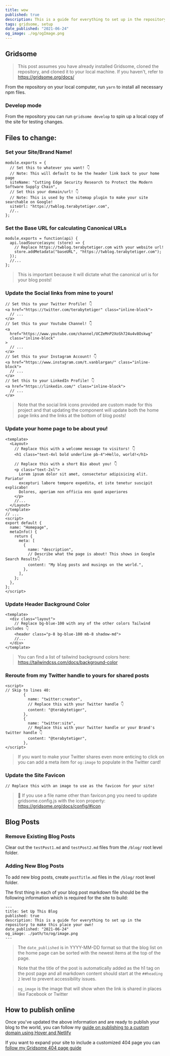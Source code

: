 ```yaml
---
title: wow
published: true
description: This is a guide for everything to set up in the repository to make this place your own! Regardless of if you're new to Gridsome or just looking for the checklist of things to update when you clone this project, this post is for you!
tags: gridsome, setup
date_published: "2021-06-24"
og_image: ./og/ogImage.png
---
```


## Gridsome

> This post assumes you have already installed Gridsome, cloned the repository, and cloned it to your local machine. If you haven't, refer to https://gridsome.org/docs/

From the repository on your local computer, run `yarn` to install all necessary npm files.

### Develop mode

From the repository you can run `gridsome develop` to spin up a local copy of the site for testing changes.

## Files to change:

### Set your Site/Brand Name!

```js{codeTitle: "gridsome.config.js"}
module.exports = {
  // Set this to whatever you want! 👇
  // Note: This will default to be the header link back to your home page
  siteName: "Cutting Edge Security Research to Protect the Modern Software Supply Chain",
  // Set this your domain/url! 👇
  // Note: This is used by the sitemap plugin to make your site searchable on Google!
  siteUrl: "https://twblog.terabytetiger.com",
  //..
};
```

### Set the Base URL for calculating Canonical URLs

```js{codeTitle: "gridsome.server.js"}
module.exports = function(api) {
  api.loadSource(async (store) => {
    // Replace https://twblog.terabytetiger.com with your website url!
    store.addMetadata("baseURL", "https://twblog.terabytetiger.com");
  });
  //...
};
```

> This is important because it will dictate what the canonical url is for your blog posts!

### Update the Social links from mine to yours!

```vue{codeTitle: "/src/components/Social.vue"}
// Set this to your Twitter Profile! 👇
<a href="https://twitter.com/terabytetiger" class="inline-block">
  // ...
</a>
// Set this to your Youtube Channel! 👇
<a
  href="https://www.youtube.com/channel/UCZeMnP2XoSh724u4v8Oskwg"
  class="inline-block"
>
  // ...
</a>
// Set this to your Instagram Account! 👇
<a href="https://www.instagram.com/t.vanblargan/" class="inline-block">
  // ...
</a>
// Set this to your LinkedIn Profile! 👇
<a href="https://linkedin.com/" class="inline-block">
  // ...
</a>
```

> Note that the social link icons provided are custom made for this project and that updating the component will update both the home page links and the links at the bottom of blog posts!

### Update your home page to be about you!

```vue{codeTitle: "/src/Index.vue"}
<template>
  <Layout>
    // Replace this with a welcome message to visitors! 👇
    <h1 class="text-4xl bold underline pb-4">Hello, world!</h1>

    // Replace this with a short Bio about you! 👇
    <p class="text-2xl">
      Lorem ipsum dolor sit amet, consectetur adipisicing elit. Pariatur
      excepturi labore tempore expedita, et iste tenetur suscipit explicabo!
      Dolores, aperiam non officia eos quod asperiores
    </p>
    //...
  </Layout>
</template>
// ...
<script>
export default {
  name: "Homepage",
  metaInfo() {
    return {
      meta: [
        {
          name: "description",
          // Describe what the page is about! This shows in Google Search Results👇
          content: "My blog posts and musings on the world.",
        },
      ],
    };
  },
};
</script>
```

### Update Header Background Color

```vue{codeTitle: "/src/layouts/Default.vue"}
<template>
  <div class="layout">
    // Replace bg-blue-100 with any of the other colors Tailwind includes 👇
    <header class="p-8 bg-blue-100 mb-8 shadow-md">
    //...
  </div>
</template>
```

> You can find a list of tailwind background colors here: https://tailwindcss.com/docs/background-color

### Reroute from my Twitter handle to yours for shared posts

```vue{codeTitle: "/src/templates/Post.vue"}
<script>
// Skip to lines 40:
        {
          name: "twitter:creator",
          // Replace this with your Twitter handle 👇
          content: "@terabytetiger",
        },
        {
          name: "twitter:site",
          // Replace this with your Twitter handle or your Brand's twitter handle 👇
          content: "@terabytetiger",
        },
</script>
```

> If you want to make your Twitter shares even more enticing to click on you can add a meta item for `og:image` to populate in the Twitter card!

### Update the Site Favicon

```js{codeTitle: "/src/favicon.png"}
// Replace this with an image to use as the favicon for your site!
```

> 🚨 If you use a file name other than favicon.png you need to update gridsome.config.js with the icon property: https://gridsome.org/docs/config/#icon

## Blog Posts

### Remove Existing Blog Posts

Clear out the `testPost1.md` and `testPost2.md` files from the `/blog/` root level folder.

### Adding New Blog Posts

To add new blog posts, create `postTitle.md` files in the `/blog/` root level folder.

The first thing in each of your blog post markdown file should be the following information which is required for the site to build:

```md{codeTitle: "/blog/yourMarkdownFile.md"}
---
title: Set Up This Blog
published: true
description: This is a guide for everything to set up in the repository to make this place your own!
date_published: "2021-06-24"
og_image: ./path/to/og/image.png
---
```

> The `date_published` is in YYYY-MM-DD format so that the blog list on the home page can be sorted with the newest items at the top of the page.

> Note that the title of the post is automatically added as the h1 tag on the post page and all markdown content should start at the `##heading 2` level to prevent accessibility issues.

> `og_image` is the image that will show when the link is shared in places like Facebook or Twitter

## How to publish online

Once you've updated the above information and are ready to publish your blog to the world, you can follow my [guide on publishing to a custom domain using Hover and Netlify](https://terabytetiger.com/lessons/articles/website-deployment-with-hover-and-netlify/)

If you want to expand your site to include a customized 404 page you can [follow my Gridsome 404 page guide](https://terabytetiger.com/lessons/articles/create-a-custom-404-page-in-gridsome/)
